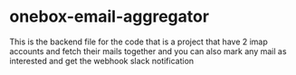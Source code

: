 # onebox-email-aggregator
This is the backend file for the code that is a project that have 2 imap accounts and fetch their mails together and you can also mark any mail as interested and get the webhook slack notification
